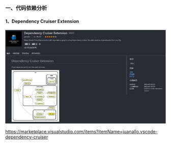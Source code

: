 
### 一、代码依赖分析

#### 1、Dependency Cruiser Extension

![Dependency Cruiser Extension](../../images/VisualStudioCode/VisualStudioCode插件-1.jpg)

https://marketplace.visualstudio.com/items?itemName=juanallo.vscode-dependency-cruiser